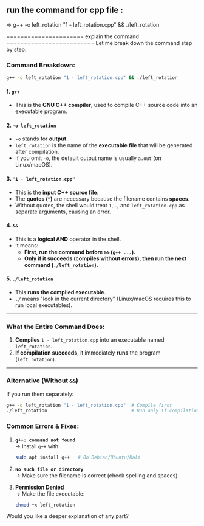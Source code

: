 run the command for cpp file : 
------------------------------
=> g++ -o left_rotation "1 - left_rotation.cpp" && ./left_rotation

====================== explain the command =========================
Let me break down the command step by step:

### **Command Breakdown:**
```bash
g++ -o left_rotation "1 - left_rotation.cpp" && ./left_rotation
```

#### **1. `g++`**
- This is the **GNU C++ compiler**, used to compile C++ source code into an executable program.

#### **2. `-o left_rotation`**
- `-o` stands for **output**.
- `left_rotation` is the name of the **executable file** that will be generated after compilation.
- If you omit `-o`, the default output name is usually `a.out` (on Linux/macOS).

#### **3. `"1 - left_rotation.cpp"`**
- This is the **input C++ source file**.
- The **quotes (`"`)** are necessary because the filename contains **spaces**.
- Without quotes, the shell would treat `1`, `-`, and `left_rotation.cpp` as separate arguments, causing an error.

#### **4. `&&`**
- This is a **logical AND** operator in the shell.
- It means:  
  - **First, run the command before `&&` (`g++ ...`).**  
  - **Only if it succeeds (compiles without errors), then run the next command (`./left_rotation`).**

#### **5. `./left_rotation`**
- This **runs the compiled executable**.
- `./` means "look in the current directory" (Linux/macOS requires this to run local executables).

---

### **What the Entire Command Does:**
1. **Compiles** `1 - left_rotation.cpp` into an executable named `left_rotation`.
2. **If compilation succeeds**, it immediately **runs** the program (`left_rotation`).

---

### **Alternative (Without `&&`)**
If you run them separately:
```bash
g++ -o left_rotation "1 - left_rotation.cpp"  # Compile first
./left_rotation                               # Run only if compilation worked
```

### **Common Errors & Fixes:**
1. **`g++: command not found`**  
   → Install `g++` with:  
     ```bash
     sudo apt install g++   # On Debian/Ubuntu/Kali
     ```

2. **`No such file or directory`**  
   → Make sure the filename is correct (check spelling and spaces).

3. **Permission Denied**  
   → Make the file executable:  
     ```bash
     chmod +x left_rotation
     ```

Would you like a deeper explanation of any part?
